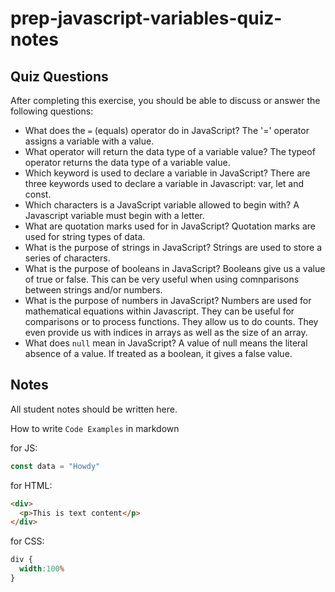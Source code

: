 # prep-javascript-variables-quiz-notes

## Quiz Questions

After completing this exercise, you should be able to discuss or answer the following questions:

- What does the `=` (equals) operator do in JavaScript?
The '=' operator assigns a variable with a value.
- What operator will return the data type of a variable value?
The typeof operator returns the data type of a variable value.
- Which keyword is used to declare a variable in JavaScript?
There are three keywords used to declare a variable in Javascript: var, let and const.
- Which characters is a JavaScript variable allowed to begin with?
A Javascript variable must begin with a letter.
- What are quotation marks used for in JavaScript?
Quotation marks are used for string types of data.
- What is the purpose of strings in JavaScript?
Strings are used to store a series of characters.
- What is the purpose of booleans in JavaScript?
Booleans give us a value of true or false. This can be very useful when using comnparisons between strings and/or numbers.
- What is the purpose of numbers in JavaScript?
Numbers are used for mathematical equations within Javascript. They can be useful for comparisons or to process functions. They allow us to do counts. They even provide us with indices in arrays as well as the size of an array.
- What does `null` mean in JavaScript?
A value of null means the literal absence of a value. If treated as a boolean, it gives a false value.
## Notes

All student notes should be written here.


How to write `Code Examples` in markdown

for JS:
```javascript
const data = "Howdy"
```

for HTML:
```html
<div>
  <p>This is text content</p>
</div>
```

for CSS:
```css
div {
  width:100%
}
```
